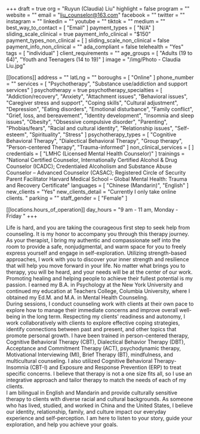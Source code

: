 +++
draft = true
org = "Ruyun (Claudia) Liu"
highlight = false
program = ""
website = ""
email = "liu_counselor@163.com"
facebook = ""
twitter = ""
instagram = ""
linkedin = ""
youtube = ""
tiktok = ""
medium = ""
best_way_to_contact = [ "Email" ]
payment_types = [ "N/A" ]
sliding_scale_clinical = true
payment_info_clinical = "$150"
payment_types_non_clinical = [ ]
sliding_scale_non_clinical = false
payment_info_non_clinical = ""
ada_compliant = false
telehealth = "Yes"
tags = [ "individual" ]
client_requirements = ""
age_groups = [ "Adults (19 to 64)", "Youth and Teenagers (14 to 19)" ]
image = "/img/Photo - Claudia Liu.jpg"

[[locations]]
address = ""
latLng = ""
boroughs = [ "Online" ]
phone_number = ""
services = [
  "Psychotherapy",
  "Substance use/addiction and support services"
]
psychotherapy = true
psychotherapy_specialties = [
  "Addiction/recovery",
  "Anxiety",
  "Attachment issues",
  "Behavioral issues",
  "Caregiver stress and support",
  "Coping skills",
  "Cultural adjustment",
  "Depression",
  "Eating disorders",
  "Emotional disturbance",
  "Family conflict",
  "Grief, loss, and bereavement",
  "Identity development",
  "Insomnia and sleep issues",
  "Obesity",
  "Obsessive compulsive disorder",
  "Parenting",
  "Phobias/fears",
  "Racial and cultural identity",
  "Relationship issues",
  "Self-esteem",
  "Spirituality",
  "Stress"
]
psychotherapy_types = [
  "Cognitive Behavioral Therapy",
  "Dialectical Behavioral Therapy",
  "Group therapy",
  "Person-centered Therapy",
  "Trauma-informed"
]
non_clinical_services = [ ]
credentials = [ "LMHC (Licensed Mental Health Counselor)" ]
trainings = "National Certified Counselor, Internationally Certified Alcohol & Drug Counselor (ICADC);                                             Credentialed Alcoholism and Substance Abuse Counselor – Advanced Counselor (CASAC); Registered Circle of Security Parent Facilitator Harvard Medical School – Global Mental Health: Trauma and Recovery Certificate"
languages = [ "Chinese (Mandarin)", "English" ]
new_clients = "Yes"
new_clients_detail = "Currently I only take online clients. "
parking = ""
staff_gender = [ "Female" ]

  [[locations.hours_of_operation]]
  day_hours = "9 am - 11 am, Monday - Friday "
+++

Life is hard, and you are taking the courageous first step to seek help from counseling. It is my honor to accompany you through this therapy journey. As your therapist, I bring my authentic and compassionate self into the room to provide a safe, nonjudgmental, and warm space for you to freely express yourself and engage in self-exploration. Utilizing strength-based approaches, I work with you to discover your inner strength and resilience that will help you move forward in your life. No matter what brings you to therapy, you will be heard, and your needs will be at the center of our work. <br>
Promoting healing and helping people to achieve their fullest potential is my passion. I earned my B.A. in Psychology at the New York University and continued my education at Teachers College, Columbia University, where I obtained my Ed.M. and M.A. in Mental Health Counseling. <br>
During sessions, I conduct counseling work with clients at their own pace to explore how to manage their immediate concerns and improve overall well-being in the long term. Respecting my clients' readiness and autonomy, I work collaboratively with clients to explore effective coping strategies, identify connections between past and present, and other topics that promote personal growth. I have been trained in person-centered therapy, Cognitive Behavioral Therapy (CBT), Dialectical Behavior Therapy (DBT), Acceptance and Commitment Therapy (ACT), psychodynamic therapy, Motivational Interviewing (MI), Brief Therapy (BT), mindfulness, and multicultural counseling. I also utilized Cognitive Behavioral Therapy-Insomnia (CBT-I) and Exposure and Response Prevention (ERP) to treat specific concerns. I believe that therapy is not a one size fits all, so I use an integrative approach and tailor therapy to match the needs of each of my clients. <br>
I am bilingual in English and Mandarin and provide culturally sensitive therapy to clients with diverse racial and cultural backgrounds. As someone who has lived, studied, and worked in China and the United States, I believe our identity, relationship, family, and culture impact our everyday experience and self-perception. I am here to listen to your story, guide your exploration, and help you achieve your goals. <br>
